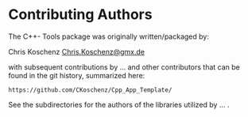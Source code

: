 # Contributing Authors

The C++- Tools package was originally written/packaged by:

Chris Koschenz <Chris.Koschenz@gmx.de>

with subsequent contributions by ... and other contributors
that can be found in the git history, summarized here:

    https://github.com/CKoschenz/Cpp_App_Template/

See the subdirectories for the authors of the libraries utilized by ... .